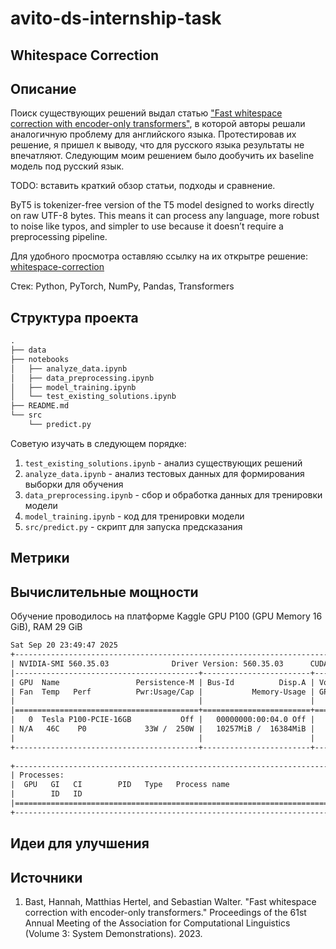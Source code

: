 # avito-ds-internship-task

## Whitespace Correction

## Описание

Поиск существующих решений выдал статью ["Fast whitespace correction with encoder-only transformers"](https://aclanthology.org/2023.acl-demo.37.pdf), в которой авторы решали аналогичную проблему для английского языка. Протестировав их решение, я пришел к выводу, что для русского языка результаты не впечатляют. Следующим моим решением было дообучить их baseline модель под русский язык.

TODO: вставить краткий обзор статьи, подходы и сравнение.

ByT5 is tokenizer-free version of the T5 model designed to works directly on raw UTF-8 bytes. This means it can process any language, more robust to noise like typos, and simpler to use because it doesn’t require a preprocessing pipeline.

Для удобного просмотра оставляю ссылку на их открытре решение:
[whitespace-correction](https://github.com/ad-freiburg/whitespace-correction)

Стек: Python, PyTorch, NumPy, Pandas, Transformers

## Структура проекта

```txt
.
├── data
├── notebooks
│   ├── analyze_data.ipynb
│   ├── data_preprocessing.ipynb
│   ├── model_training.ipynb
│   └── test_existing_solutions.ipynb
├── README.md
└── src
    └── predict.py
```

Советую изучать в следующем порядке:

1. `test_existing_solutions.ipynb` - анализ существующих решений
2. `analyze_data.ipynb` - анализ тестовых данных для формирования выборки для обучения
3. `data_preprocessing.ipynb` - сбор и обработка данных для тренировки модели
4. `model_training.ipynb` - код для тренировки модели
5. `src/predict.py` - скрипт для запуска предсказания

## Метрики

## Вычислительные мощности 

Обучение проводилось на платформе Kaggle GPU P100 (GPU Memory 16 GiB), RAM 29 GiB

```txt
Sat Sep 20 23:49:47 2025       
+-----------------------------------------------------------------------------------------+
| NVIDIA-SMI 560.35.03              Driver Version: 560.35.03      CUDA Version: 12.6     |
|-----------------------------------------+------------------------+----------------------+
| GPU  Name                 Persistence-M | Bus-Id          Disp.A | Volatile Uncorr. ECC |
| Fan  Temp   Perf          Pwr:Usage/Cap |           Memory-Usage | GPU-Util  Compute M. |
|                                         |                        |               MIG M. |
|=========================================+========================+======================|
|   0  Tesla P100-PCIE-16GB           Off |   00000000:00:04.0 Off |                    0 |
| N/A   46C    P0             33W /  250W |   10257MiB /  16384MiB |      0%      Default |
|                                         |                        |                  N/A |
+-----------------------------------------+------------------------+----------------------+
                                                                                         
+-----------------------------------------------------------------------------------------+
| Processes:                                                                              |
|  GPU   GI   CI        PID   Type   Process name                              GPU Memory |
|        ID   ID                                                               Usage      |
|=========================================================================================|
+-----------------------------------------------------------------------------------------+
```

## Идеи для улучшения

## Источники

1. Bast, Hannah, Matthias Hertel, and Sebastian Walter. "Fast whitespace correction with encoder-only transformers." Proceedings of the 61st Annual Meeting of the Association for Computational Linguistics (Volume 3: System Demonstrations). 2023.